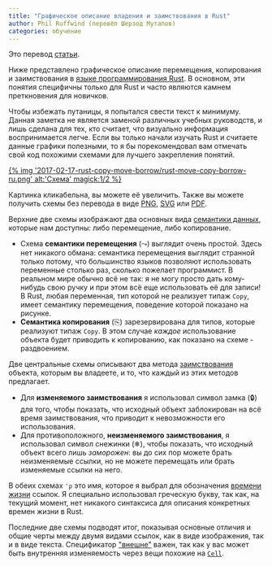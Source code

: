 ```yaml
---
title: "Графическое описание владения и заимствования в Rust"
author: Phil Ruffwind (перевёл Шерзод Муталов)
categories: обучение
---
```


Это перевод [статьи](https://rufflewind.com/2017-02-15/rust-move-copy-borrow).

Ниже представлено графическое описание перемещения, копирования и заимствования в [языке программирования Rust](https://www.rust-lang.org/). 
В основном, эти понятия специфичны только для Rust и часто являются камнем преткновения для новичков.

Чтобы избежать путаницы, я попытался свести текст к минимуму. Данная заметка не является заменой различных учебных руководств, и лишь сделана для тех, 
кто считает, что визуально информация воспринимается легче. Если вы только начали изучать Rust и считаете данные графики полезными, то я бы порекомендовал вам отмечать свой код похожими схемами для лучшего закрепления понятий.
<!--cut-->

<a href="{% asset_path '2017-02-17-rust-copy-move-borrow/rust-move-copy-borrow-ru.png' %}" target="blank">
{% img '2017-02-17-rust-copy-move-borrow/rust-move-copy-borrow-ru.png' alt:'Схема' magick:1/2 %}
</a>

Картинка кликабельна, вы можете её увеличить. Также вы можете получить схемы без перевода в виде [PNG](https://rufflewind.com/img/rust-move-copy-borrow.png), [SVG](https://rufflewind.com/img/rust-move-copy-borrow.svg) или [PDF](https://rufflewind.com/img/rust-move-copy-borrow.pdf).

Верхние две схемы изображают два основных вида [семантики данных](http://rurust.github.io/rust_book_ru/src/ownership.html), которые нам доступны: либо перемещение, либо копирование.
+ Схема **семантики перемещения** (⤳) выглядит очень простой. Здесь нет никакого обмана: семантика перемещения выглядит странной только потому, что большинство языков позволяют использовать переменные столько раз, сколько пожелает программист. В реальном мире обычно всё не так: я не могу просто дать кому-нибудь свою ручку и при этом всё еще использовать её для записи! В Rust, любая переменная, тип которой не реализует типаж `Copy`, имеет семантику перемещения, поведение которой показано на рисунке.
+ **Семантика копирования** (⎘) зарезервирована для типов, которые реализуют типаж `Copy`. В этом случае *каждое* использование объекта будет приводить к копированию, как показано на схеме - раздвоением.

Две центральные схемы описывают два метода [заимствования](http://rurust.github.io/rust_book_ru/src/references-and-borrowing.html) объекта, которым вы владеете, и то, что каждый из этих методов предлагает.
+ Для **изменяемого заимствования** я использовал символ замка (🔒) для того, чтобы показать, что исходный объект заблокирован на всё время заимствования, что приводит к невозможности его использования.
+ Для противоположного, **неизменяемого заимствования**, я использовал символ снежинки (❄), чтобы показать, что исходный объект всего лишь *заморожен*: вы до сих пор можете брать неизменяемые ссылки, но не можете перемещать или брать изменяемые ссылки на него.

В обеих схемах `'ρ` это имя, которое я выбрал для обозначения [времени жизни](http://rurust.github.io/rust_book_ru/src/lifetimes.html) ссылок. Я специально использовал греческую букву, так как, на текущий момент, нет никакого синтаксиса для описания конкретных времен жизни в Rust.

Последние две схемы подводят итог, показывая основные отличия и общие черты между двумя видами ссылок, как в виде изображения, так и в виде текста. Спецификатор ["внешне"](http://rurust.github.io/rust_book_ru/src/mutability.html#Внутренняя-interior-и-внешняя-exterior-изменяемость) важен, так как у вас может быть внутренняя изменяемость через вещи похожие на [`Cell`](https://doc.rust-lang.org/std/cell/). 
